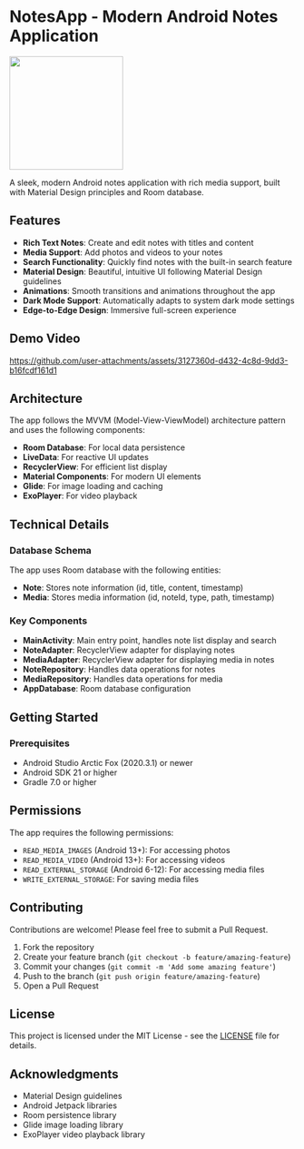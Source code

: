 # NotesApp - Modern Android Notes Application

<img src="https://github.com/user-attachments/assets/498453bd-6c99-4818-a2e0-ef461ca67a97" width="200" height="200"/>


A sleek, modern Android notes application with rich media support, built with Material Design principles and Room database.

## Features

- **Rich Text Notes**: Create and edit notes with titles and content
- **Media Support**: Add photos and videos to your notes
- **Search Functionality**: Quickly find notes with the built-in search feature
- **Material Design**: Beautiful, intuitive UI following Material Design guidelines
- **Animations**: Smooth transitions and animations throughout the app
- **Dark Mode Support**: Automatically adapts to system dark mode settings
- **Edge-to-Edge Design**: Immersive full-screen experience

## Demo Video

https://github.com/user-attachments/assets/3127360d-d432-4c8d-9dd3-b16fcdf161d1



## Architecture

The app follows the MVVM (Model-View-ViewModel) architecture pattern and uses the following components:

- **Room Database**: For local data persistence
- **LiveData**: For reactive UI updates
- **RecyclerView**: For efficient list display
- **Material Components**: For modern UI elements
- **Glide**: For image loading and caching
- **ExoPlayer**: For video playback

## Technical Details

### Database Schema

The app uses Room database with the following entities:

- **Note**: Stores note information (id, title, content, timestamp)
- **Media**: Stores media information (id, noteId, type, path, timestamp)

### Key Components

- **MainActivity**: Main entry point, handles note list display and search
- **NoteAdapter**: RecyclerView adapter for displaying notes
- **MediaAdapter**: RecyclerView adapter for displaying media in notes
- **NoteRepository**: Handles data operations for notes
- **MediaRepository**: Handles data operations for media
- **AppDatabase**: Room database configuration

## Getting Started

### Prerequisites

- Android Studio Arctic Fox (2020.3.1) or newer
- Android SDK 21 or higher
- Gradle 7.0 or higher

## Permissions

The app requires the following permissions:

- `READ_MEDIA_IMAGES` (Android 13+): For accessing photos
- `READ_MEDIA_VIDEO` (Android 13+): For accessing videos
- `READ_EXTERNAL_STORAGE` (Android 6-12): For accessing media files
- `WRITE_EXTERNAL_STORAGE`: For saving media files

## Contributing

Contributions are welcome! Please feel free to submit a Pull Request.

1. Fork the repository
2. Create your feature branch (`git checkout -b feature/amazing-feature`)
3. Commit your changes (`git commit -m 'Add some amazing feature'`)
4. Push to the branch (`git push origin feature/amazing-feature`)
5. Open a Pull Request

## License

This project is licensed under the MIT License - see the [LICENSE](LICENSE) file for details.

## Acknowledgments

- Material Design guidelines
- Android Jetpack libraries
- Room persistence library
- Glide image loading library
- ExoPlayer video playback library
